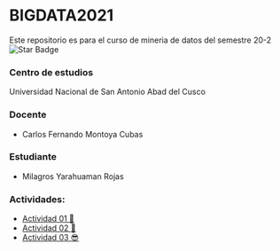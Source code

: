 # BIGDATA2021
Este repositorio es para el curso de mineria de datos del semestre 20-2
<img src="https://img.shields.io/static/v1?label=%F0%9F%8C%9F&message=If%20Useful&style=style=flat&color=BC4E99" alt="Star Badge"/>
### Centro de estudios
Universidad Nacional de San Antonio Abad del Cusco
### Docente
  - Carlos Fernando Montoya Cubas
### Estudiante
  - Milagros Yarahuaman Rojas

### Actividades:
  - [Actividad 01 👾 ](#anime-)
  - [Actividad 02 👻](#gifs-)
  - [Actividad 03 😎](#retro-)
